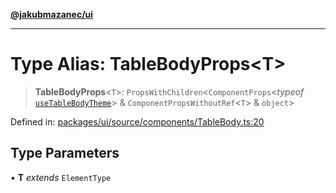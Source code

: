 [**@jakubmazanec/ui**](../README.md)

---

# Type Alias: TableBodyProps\<T\>

> **TableBodyProps**\<`T`\>: `PropsWithChildren`\<`ComponentProps`\<_typeof_
> [`useTableBodyTheme`](../functions/useTableBodyTheme.md)\> & `ComponentPropsWithoutRef`\<`T`\> &
> `object`\>

Defined in:
[packages/ui/source/components/TableBody.ts:20](https://github.com/jakubmazanec/tools/blob/adfe44f908094c1d1cdf19837842b33066bbd9d7/packages/ui/source/components/TableBody.ts#L20)

## Type Parameters

• **T** _extends_ `ElementType`
